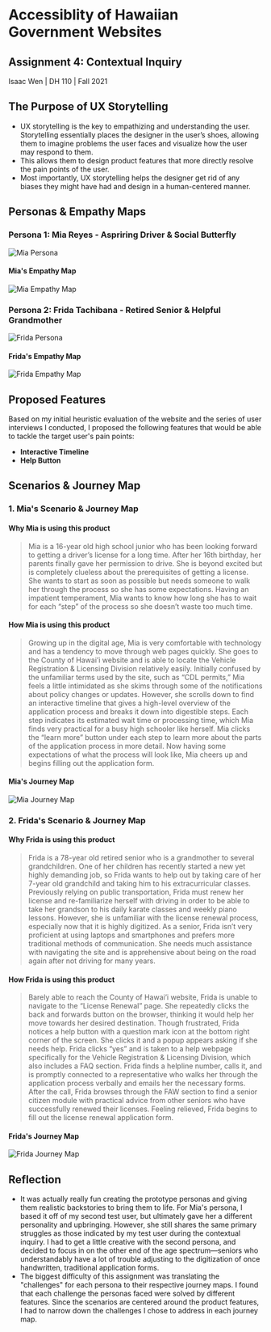 # Accessiblity of Hawaiian Government Websites

## Assignment 4: Contextual Inquiry
Isaac Wen | DH 110 | Fall 2021

## The Purpose of UX Storytelling
* UX storytelling is the key to empathizing and understanding the user. Storytelling essentially places the designer in the user’s shoes, 
  allowing them to imagine problems the user faces and visualize how the user may respond to them. 
* This allows them to design product features that more directly resolve the pain points of the user.
* Most importantly, UX storytelling helps the designer get rid of any biases they might have had and design in a human-centered manner.

## Personas & Empathy Maps
### Persona 1: Mia Reyes - Aspriring Driver & Social Butterfly
![Mia Persona](https://github.com/isaacwen01/DH110/blob/main/Assignments/A04/Mia%20Persona.png)

#### Mia's Empathy Map
![Mia Empathy Map](https://github.com/isaacwen01/DH110/blob/main/Assignments/A04/Mia%20Reyes%20Empathy%20Map.png)


### Persona 2: Frida Tachibana - Retired Senior & Helpful Grandmother
![Frida Persona](https://github.com/isaacwen01/DH110/blob/main/Assignments/A04/Frida%20Persona.png)

#### Frida's Empathy Map
![Frida Empathy Map](https://github.com/isaacwen01/DH110/blob/main/Assignments/A04/Frida%20Tachibana%20Empathy%20Map.png)


## Proposed Features
Based on my initial heuristic evaluation of the website and the series of user interviews I conducted, I proposed the following features
that would be able to tackle the target user's pain points:
* **Interactive Timeline**
* **Help Button**


## Scenarios & Journey Map

### 1. Mia's Scenario & Journey Map
#### Why Mia is using this product
> Mia is a 16-year old high school junior who has been looking forward to getting a driver’s license for a long time. After her 16th birthday, her parents finally gave her permission to drive. She is beyond excited but is completely clueless about the prerequisites of getting a license. She wants to start as soon as possible but needs someone to walk her through the process so she has some expectations. Having an impatient temperament, Mia wants to know how long she has to wait for each “step” of the process so she doesn’t waste too much time. 

#### How Mia is using this product
> Growing up in the digital age, Mia is very comfortable with technology and has a tendency to move through web pages quickly. She goes to the County of Hawai’i website and is able to locate the Vehicle Registration & Licensing Division relatively easily. Initially confused by the unfamiliar terms used by the site, such as “CDL permits,” Mia feels a little intimidated as she skims through some of the notifications about policy changes or updates. However, she scrolls down to find an interactive timeline that gives a high-level overview of the application process and breaks it down into digestible steps. Each step indicates its estimated wait time or processing time, which Mia finds very practical for a busy high schooler like herself. Mia clicks the “learn more” button under each step to learn more about the parts of the application process in more detail. Now having some expectations of what the process will look like, Mia cheers up and begins filling out the application form.

#### Mia's Journey Map
![Mia Journey Map](https://github.com/isaacwen01/DH110/blob/main/Assignments/A04/Mia%20Journey%20Map.png)


### 2. Frida's Scenario & Journey Map
#### Why Frida is using this product
> Frida is a 78-year old retired senior who is a grandmother to several grandchildren. One of her children has recently started a new yet highly demanding job, so Frida wants to help out by taking care of her 7-year old grandchild and taking him to his extracurricular classes. Previously relying on public transportation, Frida must renew her license and re-familiarize herself with driving in order to be able to take her grandson to his daily karate classes and weekly piano lessons. However, she is unfamiliar with the license renewal process, especially now that it is highly digitized. As a senior, Frida isn’t very proficient at using laptops and smartphones and prefers more traditional methods of communication. She needs much assistance with navigating the site and is apprehensive about being on the road again after not driving for many years.

#### How Frida is using this product
> Barely able to reach the County of Hawai’i website, Frida is unable to navigate to the “License Renewal” page. She repeatedly clicks the back and forwards button on the browser, thinking it would help her move towards her desired destination. Though frustrated, Frida notices a help button with a question mark icon at the bottom right corner of the screen. She clicks it and a popup appears asking if she needs help. Frida clicks “yes” and is taken to a help webpage specifically for the Vehicle Registration & Licensing Division, which also includes a FAQ section. Frida finds a helpline number, calls it, and is promptly connected to a representative who walks her through the application process verbally and emails her the necessary forms. After the call, Frida browses through the FAW section to find a senior citizen module with practical advice from other seniors who have successfully renewed their licenses. Feeling relieved, Frida begins to fill out the license renewal application form.

#### Frida's Journey Map
![Frida Journey Map](https://github.com/isaacwen01/DH110/blob/main/Assignments/A04/Frida%20Journey%20Map.png)



## Reflection
* It was actually really fun creating the prototype personas and giving them realistic backstories to bring them to life. For Mia's persona, I based it off of my second test user, but ultimately gave her a different personality and upbringing. However, she still shares the same primary struggles as those indicated by my test user during the contextual inquiry. I had to get a little creative with the second persona, and decided to focus in on the other end of the age spectrum––seniors who understandably have a lot of trouble adjusting to the digitization of once handwritten, traditional application forms.
* The biggest difficulty of this assignment was translating the "challenges" for each persona to their respective journey maps. I found that each challenge the 
personas faced were solved by different features. Since the scenarios are centered around the product features, I had to narrow down the challenges I chose to address in each journey map.

